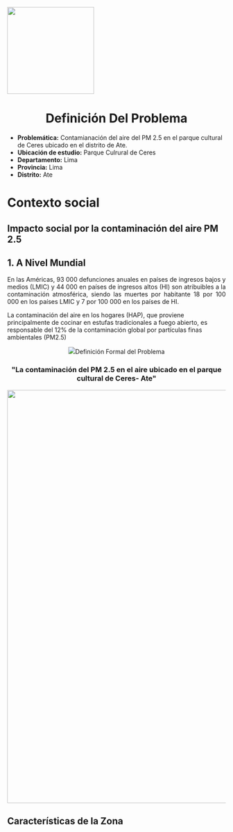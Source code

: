 <p align="left">
<img src="https://semanadelcannabis.cayetano.edu.pe/assets/img/logo-upch.png" width="200">
 <h1 align="center">Definición Del Problema</h1>
</p>

- **Problemática:** Contamianación del aire del PM 2.5 en el parque cultural de Ceres ubicado en el distrito de Ate.
- **Ubicación de estudio:** Parque Culrural de Ceres
- **Departamento:** Lima
- **Provincia:** Lima
- **Distrito:** Ate
# Contexto social 
## Impacto social por la contaminación del aire PM 2.5
## 1. **A Nivel Mundial**
<p align="justify">
 En las Américas, 93 000 defunciones anuales en países de ingresos bajos y medios (LMIC) y 44 000 en países de ingresos altos (HI) son atribuibles a la contaminación atmosférica, siendo las muertes por habitante 18 por 100 000 en los países LMIC y 7 por 100 000 en los países de HI.
 
 La contaminación del aire en los hogares (HAP), que proviene principalmente de cocinar en estufas tradicionales a fuego abierto, es responsable del 12% de la contaminación global por partículas finas ambientales (PM2.5) 
 </p>
 <p align="center">
<img src="

## Definición Formal del Problema
<h3 align="center"> "La contaminación del PM 2.5 en el aire ubicado en el parque cultural de Ceres- Ate"
<p align="center">
  <img src="https://github.com/GreisyJhoana05/Grupo2-FdD/blob/main/FdD/Imagenes/Definici%C3%B3n%20del%20problema/E02Imagen01.jpg" width="950" style="margin: auto;">

## Características de la Zona


